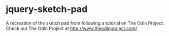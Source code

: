 # jquery-sketch-pad
A recreation of the sketch pad from following a tutorial on The Odin Project. Check out The Odin Project at http://www.theodinproject.com/
